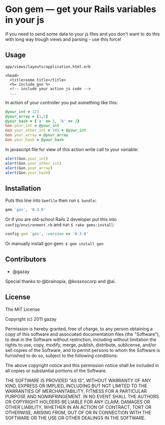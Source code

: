 # Gon gem — get your Rails variables in your js

If you need to send some data to your js files and you don't want to do this with long way trough views and parsing - use this force!

## Usage

`app/views/layouts/application.html.erb`

``` erb
<head>
  <title>some title</title>
  <%= include_gon %>
  <!-- include your action js code -->
  ...
```

In action of your controller you put something like this:

``` ruby
@your_int = 123
@your_array = [1,2]
@your_hash = {'a' => 1, 'b' => 2}
Gon.your_int = @your_int
Gon.your_other_int = 345 + @your_int
Gon.your_array = @your_array
Gon.your_hash = @your_hash
```

In javascript file for view of this action write call to your variable:

``` js
alert(Gon.your_int)
alert(Gon.your_other_int)
alert(Gon.your_array)
alert(Gon.your_hash)
```

## Installation

Puts this line into `Gemfile` then run `$ bundle`:

``` ruby
gem 'gon', '0.3.0'
```

Or if you are old-school Rails 2 developer put this into `config/environment.rb` and run `$ rake gems:install`:

``` ruby
config.gem 'gon', :version => '0.3.0'
```

Or manually install gon gem: `$ gem install gon`

## Contributors

* @gazay

Special thanks to @brainopia, @kossnocorp and @ai.

## License

The MIT License

Copyright (c) 2011 gazay

Permission is hereby granted, free of charge, to any person obtaining a copy of this software and associated documentation files (the "Software"), to deal in the Software without restriction, including without limitation the rights to use, copy, modify, merge, publish, distribute, sublicense, and/or sell copies of the Software, and to permit persons to whom the Software is furnished to do so, subject to the following conditions:

The above copyright notice and this permission notice shall be included in all copies or substantial portions of the Software.

THE SOFTWARE IS PROVIDED "AS IS", WITHOUT WARRANTY OF ANY KIND, EXPRESS OR IMPLIED, INCLUDING BUT NOT LIMITED TO THE WARRANTIES OF MERCHANTABILITY, FITNESS FOR A PARTICULAR PURPOSE AND NONINFRINGEMENT. IN NO EVENT SHALL THE AUTHORS OR COPYRIGHT HOLDERS BE LIABLE FOR ANY CLAIM, DAMAGES OR OTHER LIABILITY, WHETHER IN AN ACTION OF CONTRACT, TORT OR OTHERWISE, ARISING FROM, OUT OF OR IN CONNECTION WITH THE SOFTWARE OR THE USE OR OTHER DEALINGS IN THE SOFTWARE.
